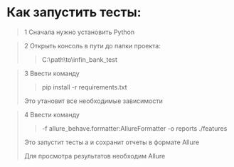 # Как запустить тесты:
>1 Сначала нужно установить Python

>2 Открыть консоль в пути до папки проекта: 
>>C:\path\to\infin_bank_test

>3 Ввести команду 
>> pip install -r requirements.txt
> 
> Это утановит все необходимые зависимости

> 4 Ввести команду 
>>  -f allure_behave.formatter:AllureFormatter -o reports ./features
> 
> Это запустит тесты а и сохранит отчеты в формате Allure
>
> Для просмотра результатов необходим Allure